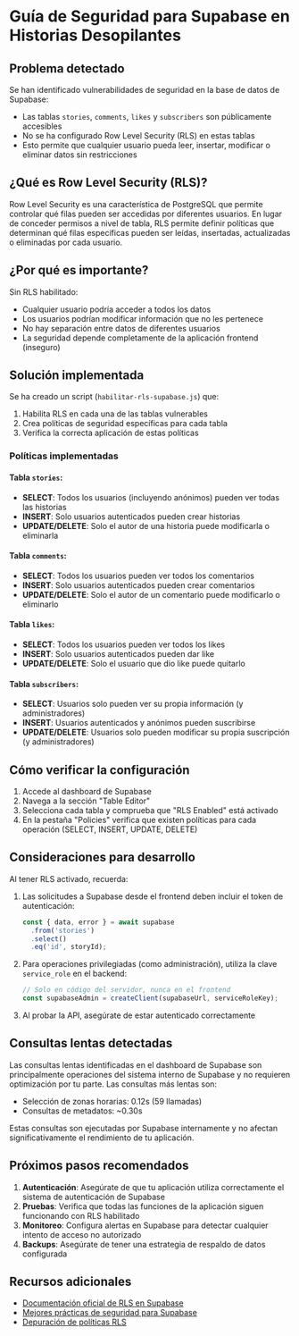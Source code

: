 # Guía de Seguridad para Supabase en Historias Desopilantes

## Problema detectado

Se han identificado vulnerabilidades de seguridad en la base de datos de Supabase:

- Las tablas `stories`, `comments`, `likes` y `subscribers` son públicamente accesibles
- No se ha configurado Row Level Security (RLS) en estas tablas
- Esto permite que cualquier usuario pueda leer, insertar, modificar o eliminar datos sin restricciones

## ¿Qué es Row Level Security (RLS)?

Row Level Security es una característica de PostgreSQL que permite controlar qué filas pueden ser accedidas por diferentes usuarios. En lugar de conceder permisos a nivel de tabla, RLS permite definir políticas que determinan qué filas específicas pueden ser leídas, insertadas, actualizadas o eliminadas por cada usuario.

## ¿Por qué es importante?

Sin RLS habilitado:
- Cualquier usuario podría acceder a todos los datos
- Los usuarios podrían modificar información que no les pertenece
- No hay separación entre datos de diferentes usuarios
- La seguridad depende completamente de la aplicación frontend (inseguro)

## Solución implementada

Se ha creado un script (`habilitar-rls-supabase.js`) que:

1. Habilita RLS en cada una de las tablas vulnerables
2. Crea políticas de seguridad específicas para cada tabla
3. Verifica la correcta aplicación de estas políticas

### Políticas implementadas

#### Tabla `stories`:
- **SELECT**: Todos los usuarios (incluyendo anónimos) pueden ver todas las historias
- **INSERT**: Solo usuarios autenticados pueden crear historias
- **UPDATE/DELETE**: Solo el autor de una historia puede modificarla o eliminarla

#### Tabla `comments`:
- **SELECT**: Todos los usuarios pueden ver todos los comentarios
- **INSERT**: Solo usuarios autenticados pueden crear comentarios
- **UPDATE/DELETE**: Solo el autor de un comentario puede modificarlo o eliminarlo

#### Tabla `likes`:
- **SELECT**: Todos los usuarios pueden ver todos los likes
- **INSERT**: Solo usuarios autenticados pueden dar like
- **UPDATE/DELETE**: Solo el usuario que dio like puede quitarlo

#### Tabla `subscribers`:
- **SELECT**: Usuarios solo pueden ver su propia información (y administradores)
- **INSERT**: Usuarios autenticados y anónimos pueden suscribirse
- **UPDATE/DELETE**: Usuarios solo pueden modificar su propia suscripción (y administradores)

## Cómo verificar la configuración

1. Accede al dashboard de Supabase
2. Navega a la sección "Table Editor"
3. Selecciona cada tabla y comprueba que "RLS Enabled" está activado
4. En la pestaña "Policies" verifica que existen políticas para cada operación (SELECT, INSERT, UPDATE, DELETE)

## Consideraciones para desarrollo

Al tener RLS activado, recuerda:

1. Las solicitudes a Supabase desde el frontend deben incluir el token de autenticación:
   ```javascript
   const { data, error } = await supabase
     .from('stories')
     .select()
     .eq('id', storyId);
   ```

2. Para operaciones privilegiadas (como administración), utiliza la clave `service_role` en el backend:
   ```javascript
   // Solo en código del servidor, nunca en el frontend
   const supabaseAdmin = createClient(supabaseUrl, serviceRoleKey);
   ```

3. Al probar la API, asegúrate de estar autenticado correctamente

## Consultas lentas detectadas

Las consultas lentas identificadas en el dashboard de Supabase son principalmente operaciones del sistema interno de Supabase y no requieren optimización por tu parte. Las consultas más lentas son:

- Selección de zonas horarias: 0.12s (59 llamadas)
- Consultas de metadatos: ~0.30s

Estas consultas son ejecutadas por Supabase internamente y no afectan significativamente el rendimiento de tu aplicación.

## Próximos pasos recomendados

1. **Autenticación**: Asegúrate de que tu aplicación utiliza correctamente el sistema de autenticación de Supabase
2. **Pruebas**: Verifica que todas las funciones de la aplicación siguen funcionando con RLS habilitado
3. **Monitoreo**: Configura alertas en Supabase para detectar cualquier intento de acceso no autorizado
4. **Backups**: Asegúrate de tener una estrategia de respaldo de datos configurada

## Recursos adicionales

- [Documentación oficial de RLS en Supabase](https://supabase.com/docs/guides/auth/row-level-security)
- [Mejores prácticas de seguridad para Supabase](https://supabase.com/docs/guides/auth/managing-user-data)
- [Depuración de políticas RLS](https://supabase.com/docs/guides/auth/row-level-security#debugging-policies)
